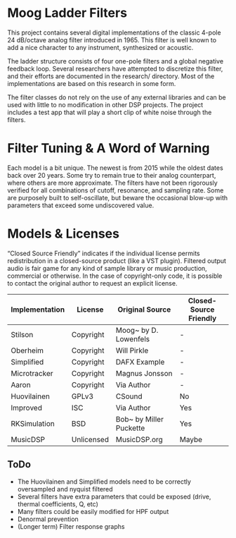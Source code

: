 # Moog Ladder Filters

This project contains several digital implementations of the classic 4-pole 24 dB/octave analog filter introduced in 1965. This filter is well known to add a nice character to any instrument, synthesized or acoustic. 

The ladder structure consists of four one-pole filters and a global negative feedback loop. Several researchers have attempted to discretize this filter, and their efforts are documented in the research/ directory. Most of the implementations are based on this research in some form. 

The filter classes do not rely on the use of any external libraries and can be used with little to no modification in other DSP projects. The project includes a test app that will play a short clip of white noise through the filters. 

# Filter Tuning & A Word of Warning
Each model is a bit unique. The newest is from 2015 while the oldest dates back over 20 years. Some try to remain true to their analog counterpart, where others are more approximate. The filters have not been rigorously verified for all combinations of cutoff, resonance, and sampling rate. Some are purposely built to self-oscillate, but beware the occasional blow-up with parameters that exceed some undiscovered value. 

# Models & Licenses

“Closed Source Friendly” indicates if the individual license permits redistribution in a closed-source product (like a VST plugin). Filtered output audio is fair game for any kind of sample library or music production, commercial or otherwise. In the case of copyright-only code, it is possible to contact the original author to request an explicit license.

Implementation | License | Original Source | Closed-Source Friendly
------------- | ------------- | ----------------- | -----------------
Stilson | Copyright | Moog~ by D. Lowenfels | -
Oberheim | Copyright | Will Pirkle | -
Simplified | Copyright | DAFX Example | - 
Microtracker | Copyright | Magnus Jonsson | -
Aaron | Copyright | Via Author | -
Huovilainen  | GPLv3 | CSound | No
Improved | ISC | Via Author | Yes
RKSimulation | BSD | Bob~ by Miller Puckette | Yes
MusicDSP | Unlicensed | MusicDSP.org | Maybe

## ToDo

* The Huovilainen and Simplified models need to be correctly oversampled and nyquist filtered
* Several filters have extra parameters that could be exposed (drive, thermal coefficients, Q, etc)
* Many filters could be easily modified for HPF output
* Denormal prevention
* (Longer term) Filter response graphs
